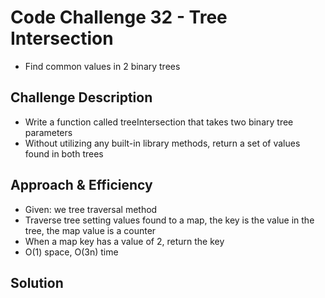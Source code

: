 # Code Challenge 32 - Tree Intersection
- Find common values in 2 binary trees

## Challenge Description
- Write a function called treeIntersection that takes two binary tree parameters
- Without utilizing any built-in library methods, return a set of values found in both trees

## Approach & Efficiency
- Given: we tree traversal method
- Traverse tree setting values found to a map, the key is the value in the tree, the map value is a counter
- When a map key has a value of 2, return the key
- O(1) space, O(3n) time

## Solution
<!-- Embedded whiteboard image -->
